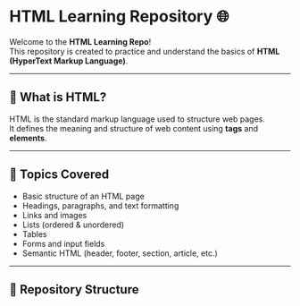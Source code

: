 # HTML Learning Repository 🌐

Welcome to the **HTML Learning Repo**!  
This repository is created to practice and understand the basics of **HTML (HyperText Markup Language)**.  

---

## 📖 What is HTML?
HTML is the standard markup language used to structure web pages.  
It defines the meaning and structure of web content using **tags** and **elements**.

---

## 🚀 Topics Covered
- Basic structure of an HTML page
- Headings, paragraphs, and text formatting
- Links and images
- Lists (ordered & unordered)
- Tables
- Forms and input fields
- Semantic HTML (header, footer, section, article, etc.)

---

## 📂 Repository Structure

